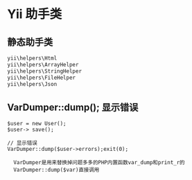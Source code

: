 # Yii 助手类



## 静态助手类
```php
yii\helpers\Html
yii\helpers\ArrayHelper
yii\helpers\StringHelper
yii\helpers\FileHelper
yii\helpers\Json

```



## VarDumper::dump(); 显示错误

```
$user = new User();
$user-> save();

// 显示错误
VarDumper::dump($user->errors);exit(0);

  VarDumper是用来替换掉问题多多的PHP内置函数var_dump和print_r的
  VarDumper::dump($var)直接调用
```